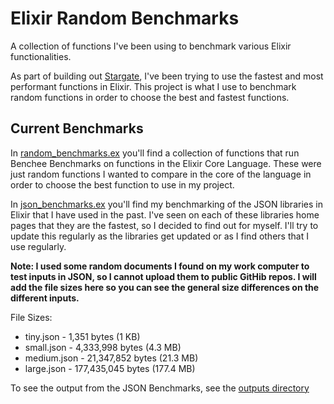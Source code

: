 # Elixir Random Benchmarks

A collection of functions I've been using to benchmark various Elixir functionalities.

As part of building out [Stargate](https://github.com/coby-spotim/stargate), I've been trying to use the fastest and most performant functions in Elixir.
This project is what I use to benchmark random functions in order to choose the best and fastest functions.

## Current Benchmarks

In [random_benchmarks.ex](https://github.com/coby-spotim/elixir-random-benchmarks/blob/master/lib/random_benchmarks.ex) you'll find a collection of functions that run Benchee Benchmarks on functions in the Elixir Core Language. These were just random functions I wanted to compare in the core of the language in order to choose the best function to use in my project.

In [json_benchmarks.ex](https://github.com/coby-spotim/elixir-random-benchmarks/blob/master/lib/json_benchmarks.ex) you'll find my benchmarking of the JSON libraries in Elixir that I have used in the past. I've seen on each of these libraries home pages that they are the fastest, so I decided to find out for myself. I'll try to update this regularly as the libraries get updated or as I find others that I use regularly.

**Note: I used some random documents I found on my work computer to test inputs in JSON, so I cannot upload them to public GitHib repos. I will add the file sizes here so you can see the general size differences on the different inputs.**

File Sizes:
- tiny.json - 1,351 bytes (1 KB)
- small.json - 4,333,998 bytes (4.3 MB)
- medium.json - 21,347,852 bytes (21.3 MB)
- large.json - 177,435,045 bytes (177.4 MB)

To see the output from the JSON Benchmarks, see the [outputs directory](https://github.com/coby-spotim/elixir-random-benchmarks/blob/master/outputs)